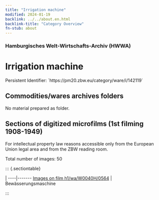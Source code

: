 ```yaml
---
title: "Irrigation machine"
modified: 2024-01-19
backlink: ../../about.en.html
backlink-title: "Category Overview"
fn-stub: about
---
```


### Hamburgisches Welt-Wirtschafts-Archiv (HWWA)

# Irrigation machine

<div class="hint">Persistent Identifier: `https://pm20.zbw.eu/category/ware/i/142119`</div>







## Commodities/wares archives folders





No material prepared as folder.



<a id="filmsections" />

## Sections of digitized microfilms (1st filming 1908-1949)

<p>For intellectual property law reasons accessible only from the European Union legal area and from the ZBW reading room.</p>



<p>Total number of images: 50</p>




::: {.sectiontable}

 | 
----|-------
<a class="btn" href="https://pm20.zbw.eu/film/h1/wa/W0040H/0564" rel="nofollow">Images on film h1/wa/W0040H/0564</a> | Bewässerungsmaschine


:::

















